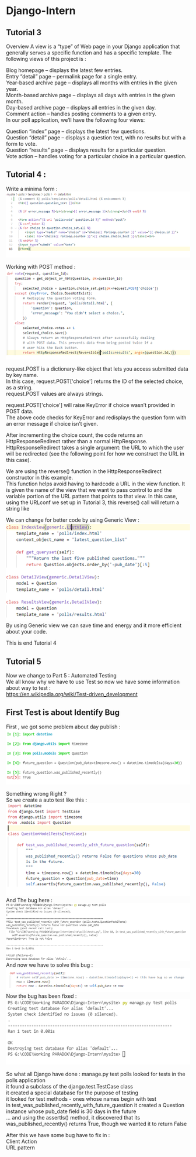 # Django-Intern

## Tutorial 3
Overview
A view is a “type” of Web page in your Django application that generally serves a specific function and has a specific template. The following views of this project is :

Blog homepage – displays the latest few entries. <br>
Entry “detail” page – permalink page for a single entry. <br>
Year-based archive page – displays all months with entries in the given year.<br>
Month-based archive page – displays all days with entries in the given month.<br>
Day-based archive page – displays all entries in the given day.<br>
Comment action – handles posting comments to a given entry.<br>
In our poll application, we’ll have the following four views:<br>

Question “index” page – displays the latest few questions.<br>
Question “detail” page – displays a question text, with no results but with a form to vote.<br>
Question “results” page – displays results for a particular question.<br>
Vote action – handles voting for a particular choice in a particular question.<br>

## Tutorial 4 : 

Write a minima form : 
![Image-minimalForm](image/minimal_form.PNG)

Working with POST method : 
![Image-def_vote_tutorial4](image/def_vote_tutorial4.PNG)

request.POST is a dictionary-like object that lets you access submitted data by key name. <br>
In this case, request.POST['choice'] returns the ID of the selected choice, as a string. <br>
request.POST values are always strings. <br>


request.POST['choice'] will raise KeyError if choice wasn’t provided in POST data. <br>
The above code checks for KeyError and redisplays the question form with an error message if choice isn’t given. <br>

After incrementing the choice count, the code returns an HttpResponseRedirect rather than a normal HttpResponse. HttpResponseRedirect takes a single argument: the URL to which the user will be redirected (see the following point for how we construct the URL in this case). 


We are using the reverse() function in the HttpResponseRedirect constructor in this example. <br>
This function helps avoid having to hardcode a URL in the view function. It is given the name of the view that we want to pass control to and the variable portion of the URL pattern that points to that view. In this case, using the URLconf we set up in Tutorial 3, this reverse() call will return a string like

We can change for better code by using Generic View : <br> 
![Image-generic_view](image/generic_view_code.PNG) <br> 
By using Generic view we can save time and energy and it more efficient about your code. 

This is end Tutorial 4 

## Tutorial 5
Now we change to Part 5 : Automated Testing  <br>
We all know why we have to use Test so now we have some information about way to test :<br>
https://en.wikipedia.org/wiki/Test-driven_development <br>

## First Test is about Identify Bug
First , we got some problem about day publish : 
![Image-bug_time](image/bug_time_Tutorial_5.PNG) <br> 

Something wrong Right ? <br>
So we create a auto test like this : 
![Image-create_test](image/create_test.PNG) <br> 
And The bug here : 
![Image-bug_show](image/bug_show.PNG) <br> 
And now we have to solve this bug : <br>
![Image-fix_bug_test](image/fix_bug_test.PNG) <br> 
Now the bug has been fixed : <br>
![Image-solve_bug_show](image/solve_bug_show.PNG) <br> 

So what all Django have done : 
    manage.py test polls looked for tests in the polls application <br>
    it found a subclass of the django.test.TestCase class <br>
    it created a special database for the purpose of testing <br>
    it looked for test methods - ones whose names begin with test <br>
    in test_was_published_recently_with_future_question it created a Question instance whose pub_date field is 30 days in the future <br>
    … and using the assertIs() method, it discovered that its was_published_recently() returns True, though we wanted it to return False <br>

After this we have some bug have to fix in : <br>
    Client Action <br>
    URL pattern <br>